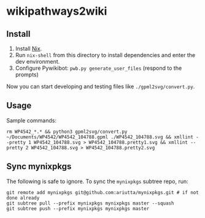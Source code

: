 # wikipathways2wiki

## Install

1. Install [Nix](https://nixos.org/nix/download.html).
2. Run `nix-shell` from this directory to install dependencies and enter the dev environment.
3. Configure Pywikibot: `pwb.py generate_user_files` (respond to the prompts)

Now you can start developing and testing files like `./gpml2svg/convert.py`.

## Usage

Sample commands:

```
rm WP4542_*.* && python3 gpml2svg/convert.py ~/Documents/WP4542/WP4542_104788.gpml ./WP4542_104788.svg && xmllint --pretty 1 WP4542_104788.svg > WP4542_104788.pretty1.svg && xmllint --pretty 2 WP4542_104788.svg > WP4542_104788.pretty2.svg
```

## Sync mynixpkgs

The following is safe to ignore. To sync the `mynixpkgs` subtree repo, run:

```
git remote add mynixpkgs git@github.com:ariutta/mynixpkgs.git # if not done already
git subtree pull --prefix mynixpkgs mynixpkgs master --squash
git subtree push --prefix mynixpkgs mynixpkgs master
```
